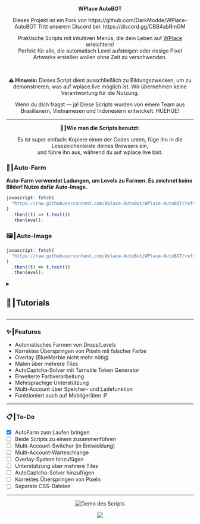 <p align="center"><strong>WPlace AutoBOT</strong></p>
<p align="center">
Dieses Projekt ist ein Fork von https://github.com/DarkModde/WPlace-AutoBOT  
Tritt unserem Discord bei: https://discord.gg/CBB4abRmGM
</p>
<p align="center">
Praktische Scripts mit intuitiven Menüs, die dein Leben auf <a href="https://wplace.live" target="_blank">WPlace</a> erleichtern!<br>
Perfekt für alle, die automatisch Level aufsteigen oder riesige Pixel Artworks erstellen wollen ohne Zeit zu verschwenden.
</p>

<br>

<p align="center">
<strong>⚠️ Hinweis:</strong> Dieses Script dient ausschließlich zu Bildungszwecken, um zu demonstrieren, was auf wplace.live möglich ist. Wir übernehmen keine Verantwortung für die Nutzung.
</p>

<p align="center">
Wenn du dich fragst — ja! Diese Scripts wurden von einem Team aus Brasilianern, Vietnamesen und Indonesiern entwickelt. HUEHUE!
</p>

---

<p align="center"><strong>🚀┃Wie man die Scripts benutzt:</strong></p>

<p align="center">
Es ist super einfach: Kopiere einen der Codes unten, füge ihn in die Lesezeichenleiste deines Browsers ein,<br>
und führe ihn aus, während du auf wplace.live bist.
</p>

### 🎯┃Auto-Farm

**Auto-Farm verwendet Ladungen, um Levels zu Farmen. Es zeichnet keine Bilder! Nutze dafür Auto-Image.**

```js
javascript: fetch(
  "https://raw.githubusercontent.com/Wplace-AutoBot/WPlace-AutoBOT/refs/heads/main/Auto-Farm.js"
)
  .then((t) => t.text())
  .then(eval);
```

### 🖼️┃Auto-Image

```js
javascript: fetch(
  "https://raw.githubusercontent.com/Wplace-AutoBot/WPlace-AutoBOT/refs/heads/main/Auto-Image.js"
)
  .then((t) => t.text())
  .then(eval);
```

<details>
  <summary><h2>📖┃Tutorials</h2></summary>

---

![Teil 1](https://i.imgur.com/yneG5if.png)

---

![Teil 2](https://i.imgur.com/ZRpU0wZ.png)

---

![Teil 3](https://i.imgur.com/lfjfcEw.png)

</details>

---

### ✨┃Features

- Automatisches Farmen von Drops/Levels
- Korrektes Überspringen von Pixeln mit falscher Farbe
- Overlay (BlueMarble nicht mehr nötig)
- Malen über mehrere Tiles
- AutoCaptcha-Solver mit Turnstile Token Generator
- Erweiterte Farbverarbeitung
- Mehrsprachige Unterstützung
- Multi-Account über Speicher- und Ladefunktion
- Funktioniert auch auf Mobilgeräten \:P

---

### 📋┃To-Do

- [x] AutoFarm zum Laufen bringen
- [ ] Beide Scripts zu einem zusammenführen
- [ ] Multi-Account-Switcher (in Entwicklung)
- [ ] Multi-Account-Warteschlange
- [ ] Overlay-System hinzufügen
- [ ] Unterstützung über mehrere Tiles
- [ ] AutoCaptcha-Solver hinzufügen
- [ ] Korrektes Überspringen von Pixeln
- [ ] Separate CSS-Dateien

---

<p align="center">
  <img src="https://i.imgur.com/VbHh9jI.png" alt="Demo des Scripts"/>
</p>

<p align="center">
  <a href="#"><img src="https://komarev.com/ghpvc/?username=WPlace-AutoBOT&style=for-the-badge&label=Views:&color=gray"/></a>
</p>
